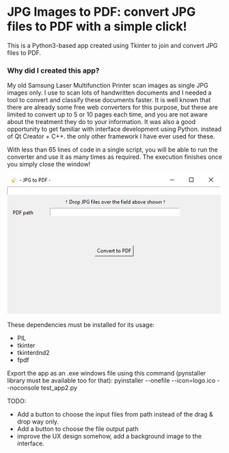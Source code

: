 # JPG Images to PDF: convert JPG files to PDF with a simple click!


This is a Python3-based app created using Tkinter to join and convert JPG files to PDF.

### Why did I created this app?

My old Samsung Laser Multifunction Printer scan images as single JPG images only. I use to scan lots of handwritten documents and I needed a tool to convert and classify these documents faster. It is well known that there are already some free web converters for this purpose, but these are limited to convert up to 5 or 10 pages each time, and you are not aware about the treatment they do to your information. It was also a good opportunity to get familiar with interface development using Python. instead of Qt Creator + C++. the only other framework I have ever used for these. 

With less than 65 lines of code in a single script, you will be able to run the converter and use it as many times as required. The execution finishes once you simply close the window!



![screenshot](https://github.com/jadvani/JPG_to_PDF/blob/master/img/screenshot_app.png?style=centerme)
 
 
These dependencies must be installed for its usage:

* PIL
* tkinter
* tkinterdnd2
* fpdf

 
Export the app as an .exe windows file using this command (pynstaller library must be available too for that):
pyinstaller --onefile --icon=logo.ico --noconsole test_app2.py


TODO:

* Add a button to choose the input files from path instead of the drag & drop way only.
* Add a button to choose the file output path
* improve the UX design somehow, add a background image to the interface.

